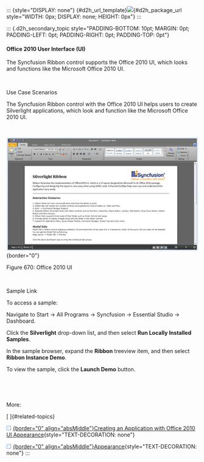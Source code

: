 ::: {style="DISPLAY: none"}
[](ms-xhelp:///?Id=d2h_url_template){#d2h_url_template}![](!package_url!){#d2h_package_url style="WIDTH: 0px; DISPLAY: none; HEIGHT: 0px"}
:::

::: {.d2h_secondary_topic style="PADDING-BOTTOM: 10pt; MARGIN: 0pt; PADDING-LEFT: 0pt; PADDING-RIGHT: 0pt; PADDING-TOP: 0pt"}
#### Office 2010 User Interface (UI)

The Syncfusion Ribbon control supports the Office 2010 UI, which looks and functions like the Microsoft Office 2010 UI.

 

Use Case Scenarios

The Syncfusion Ribbon control with the Office 2010 UI helps users to create Silverlight applications, which look and function like the Microsoft Office 2010 UI.

 

![](../ImagesExt/image261_588.jpg){border="0"}

Figure 670: Office 2010 UI

 

Sample Link

To access a sample:

Navigate to Start -\> All Programs -\> Syncfusion -\> Essential Studio -\> Dashboard.

Click the **Silverlight** drop-down list, and then select **Run Locally Installed Samples**.

In the sample browser, expand the **Ribbon** treeview item, and then select **Ribbon Instance Demo**.

To view the sample, click the **Launch Demo** button.

 

 

More:

[ ]{#related-topics}

[![](../button.gif){border="0" align="absMiddle"}Creating an Application with Office 2010 UI Appearance](ms-xhelp:///?Id=71c58c2b-65f5-4fe3-a99d-8194819dd024){style="TEXT-DECORATION: none"}

[![](../button.gif){border="0" align="absMiddle"}Appearance](ms-xhelp:///?Id=e2ae2203-2143-4c89-bbf1-44cb3b978c94){style="TEXT-DECORATION: none"}
:::
